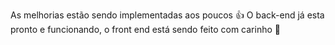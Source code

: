 As melhorias estão sendo implementadas aos poucos 👍
O back-end já esta pronto e funcionando, o front end está sendo feito com carinho 🙂